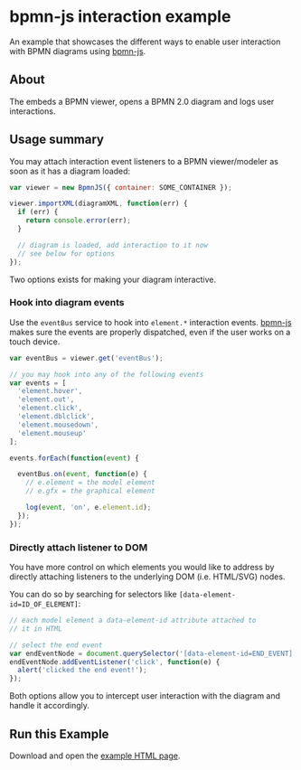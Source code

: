 # bpmn-js interaction example

An example that showcases the different ways to enable user interaction with
BPMN diagrams using [bpmn-js](https://github.com/bpmn-io/bpmn-js).


## About

The embeds a BPMN viewer, opens a BPMN 2.0 diagram and logs user interactions.


## Usage summary

You may attach interaction event listeners to a BPMN viewer/modeler as soon as
it has a diagram loaded:


```javascript
var viewer = new BpmnJS({ container: SOME_CONTAINER });

viewer.importXML(diagramXML, function(err) {
  if (err) {
    return console.error(err);
  }

  // diagram is loaded, add interaction to it now
  // see below for options
});
```

Two options exists for making your diagram interactive.


### Hook into diagram events

Use the `eventBus` service to hook into `element.*` interaction events.
[bpmn-js](https://github.com/bpmn-io/bpmn-js) makes sure the events are
properly dispatched, even if the user works on a touch device.

```javascript
var eventBus = viewer.get('eventBus');

// you may hook into any of the following events
var events = [
  'element.hover',
  'element.out',
  'element.click',
  'element.dblclick',
  'element.mousedown',
  'element.mouseup'
];

events.forEach(function(event) {

  eventBus.on(event, function(e) {
    // e.element = the model element
    // e.gfx = the graphical element

    log(event, 'on', e.element.id);
  });
});
```


### Directly attach listener to DOM

You have more control on which elements you would like to address by directly
attaching listeners to the underlying DOM (i.e. HTML/SVG) nodes.

You can do so by searching for selectors like `[data-element-id=ID_OF_ELEMENT]`:

```javascript
// each model element a data-element-id attribute attached to
// it in HTML

// select the end event
var endEventNode = document.querySelector('[data-element-id=END_EVENT]');
endEventNode.addEventListener('click', function(e) {
  alert('clicked the end event!');
});
```

Both options allow you to intercept user interaction with the diagram and
handle it accordingly.


## Run this Example

Download and open the [example HTML page](https://raw.githubusercontent.com/bpmn-io/bpmn-js-examples/master/interaction/index.html).